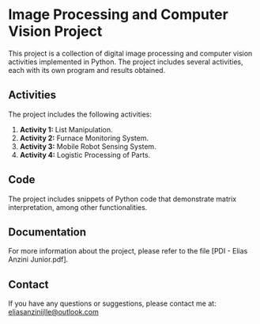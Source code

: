# Image Processing and Computer Vision Project

This project is a collection of digital image processing and computer vision activities implemented in Python. The project includes several activities, each with its own program and results obtained.

## Activities

The project includes the following activities:

1. **Activity 1:** List Manipulation.
2. **Activity 2:** Furnace Monitoring System.
3. **Activity 3:** Mobile Robot Sensing System.
4. **Activity 4:** Logistic Processing of Parts.

## Code

The project includes snippets of Python code that demonstrate matrix interpretation, among other functionalities.

## Documentation

For more information about the project, please refer to the file [PDI - Elias Anzini Junior.pdf].

## Contact

If you have any questions or suggestions, please contact me at: eliasanzinijlle@outlook.com